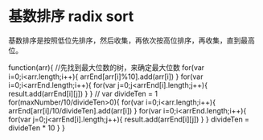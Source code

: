 # 基数排序 radix sort
基数排序是按照低位先排序，然后收集，再依次按高位排序，再收集，直到最高位。

function(arr){
    //先找到最大位数的树，来确定最大位数
    for(var i=0;i<arr.length;i++){
        arrEnd[arr[i]%10].add(arr[i])
    }
    for(var i=0;i<arrEnd.length;i++){
        for(var j=0;j<arrEnd[i].length;j++){
            result.add(arrEnd[i][j])
        }
    }
    //
    var divideTen = 1
    for(maxNumber/10/divideTen>0){
        for(var i=0;i<arr.length;i++){
            arrEnd[arr[i]/10/divideTen].add(arr[i])
        }
        for(var i=0;i<arrEnd.length;i++){
            for(var j=0;j<arrEnd[i].length;j++){
                result.add(arrEnd[i][j])
            }
        }
        divideTen = divideTen * 10
    }
}